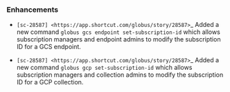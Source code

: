 
### Enhancements

* `[sc-28587] <https://app.shortcut.com/globus/story/28587>`_
  Added a new command `globus gcs endpoint set-subscription-id` which allows
  subscription managers and endpoint admins to modify the subscription ID for a
  GCS endpoint.

* `[sc-28587] <https://app.shortcut.com/globus/story/28587>`_
  Added a new command `globus gcp set-subscription-id` which allows subscription
  managers and collection admins to modify the subscription ID for a GCP collection.
